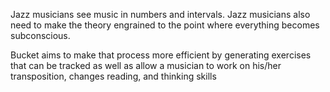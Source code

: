 Jazz musicians see music in numbers and intervals. Jazz musicians also need to make the theory engrained to the point where everything becomes subconscious. 

Bucket aims to make that process more efficient by generating exercises that can be tracked as well as allow a musician to work on his/her transposition, changes reading, and thinking skills